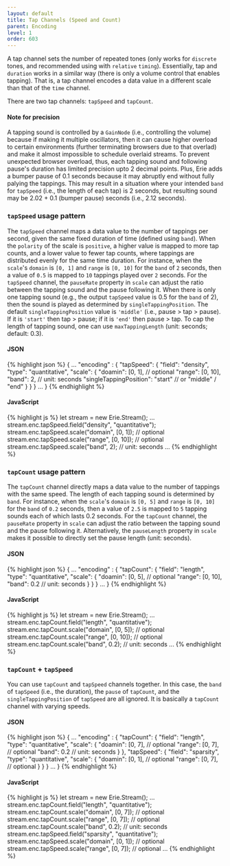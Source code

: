 ```yaml
---
layout: default
title: Tap Channels (Speed and Count)
parent: Encoding
level: 1
order: 603
---
```


A tap channel sets the number of repeated tones (only works for `discrete` tones, and recommended using with `relative` `timing`).
Essentially, tap and `duration` works in a similar way (there is only a volume control that enables tapping).
That is, a tap channel encodes a data value in a different scale than that of the `time` channel.

There are two tap channels: `tapSpeed` and `tapCount`.

#### Note for precision
A tapping sound is controlled by a `GainNode` (i.e., controlling the volume)
because if making it multiple oscillators, then it can cause higher overload to certain environments (further terminating browsers due to that overlad) and make it almost impossible to schedule overlaid streams. 
To prevent unexpected browser overload, thus, each tapping sound and following pause's duration has limited precision upto 2 decimal points. 
Plus, Erie adds a bumper pause of 0.1 seconds because it may abruptly end without fully palying the tappings. 
This may result in a situation where your intended `band` for `tapSpeed` (i.e., the length of each tap) is 2 seconds, but resulting sound may be 2.02 + 0.1 (bumper pause) seconds (i.e., 2.12 seconds).

### `tapSpeed` usage pattern

The `tapSpeed` channel maps a data value to the number of tappings per second, given the same fixed duration of time (defined using `band`).
When the `polarity` of the scale is `positive`, a higher value is mapped to more tap counts, and a lower value to fewer tap counts,
where tappings are distributed evenly for the same time duration.
For instance, when the `scale`'s `domain` is `[0, 1]` and `range` is `[0, 10]` for the `band` of `2` seconds,
then a value of `0.5` is mapped to `10` tappings played over `2` seconds.
For the `tapSpeed` channel, the `pauseRate` property in `scale` can adjust the ratio between the tapping sound and the pause following it.
When there is only one tapping sound (e.g., the output `tapSpeed` value is 0.5 for the `band` of 2), then the sound is played as determined by `singleTappingPosition`.
The default `singleTappingPosition` value is `'middle'` (i.e., pause > tap > pause).
If it is `'start'` then tap > pause; if it is `'end'` then pause > tap.
To cap the length of tapping sound, one can use `maxTappingLength` (unit: seconds; default: 0.3). 

<code-groups>
<code-group>
<h4>JSON</h4>
{% highlight json %}
{
  ...
  "encoding" : {
    "tapSpeed": {
      "field": "density",
      "type": "quantitative",
      "scale": {
        "doamin": [0, 1], // optional
        "range": [0, 10],
        "band": 2, // unit: seconds
        "singleTappingPosition": "start" // or "middle" / "end"
      }
    }
  }
  ...
}
{% endhighlight %}
</code-group>
<code-group>
<h4>JavaScript</h4>
{% highlight js %}
let stream = new Erie.Stream();
...
stream.enc.tapSpeed.field("density", "quantitative");
stream.enc.tapSpeed.scale("domain", [0, 1]); // optional
stream.enc.tapSpeed.scale("range", [0, 10]); // optional
stream.enc.tapSpeed.scale("band", 2); // unit: seconds
...
{% endhighlight %}
</code-group>
</code-groups>

<!-- todo: example -->

### `tapCount` usage pattern

The `tapCount` channel directly maps a data value to the number of tappings with the same speed.
The length of each tapping sound is determined by `band`.
For instance, when the `scale`'s `domain` is `[0, 5]` and `range` is `[0, 10]` for the `band` of `0.2` seconds,
then a value of `2.5` is mapped to `5` tapping sounds each of which lasts 0.2 seconds.
For the `tapCount` channel, the `pauseRate` property in `scale` can adjust the ratio between the tapping sound and the pause following it.
Alternatively, the `pauseLength` property in `scale` makes it possible to directly set the pause length (unit: seconds).

<code-groups>
<code-group>
<h4>JSON</h4>
{% highlight json %}
{
  ...
  "encoding" : {
    "tapCount": {
      "field": "length",
      "type": "quantitative",
      "scale": {
        "doamin": [0, 5], // optional
        "range": [0, 10],
        "band": 0.2 // unit: seconds
      }
    }
  }
  ...
}
{% endhighlight %}
</code-group>
<code-group>
<h4>JavaScript</h4>
{% highlight js %}
let stream = new Erie.Stream();
...
stream.enc.tapCount.field("length", "quantitative");
stream.enc.tapCount.scale("domain", [0, 5]); // optional
stream.enc.tapCount.scale("range", [0, 10]); // optional
stream.enc.tapCount.scale("band", 0.2); // unit: seconds
...
{% endhighlight %}
</code-group>
</code-groups>

<!-- todo: example -->


### `tapCount` + `tapSpeed`

You can use `tapCount` and `tapSpeed` channels together. In this case, the `band` of `tapSpeed` (i.e., the duration), the `pause` of `tapCount`, and the `singleTappingPosition` of `tapSpeed` are all ignored.
It is basically a `tapCount` channel with varying speeds.

<code-groups>
<code-group>
<h4>JSON</h4>
{% highlight json %}
{
  ...
  "encoding" : {
    "tapCount": {
      "field": "length",
      "type": "quantitative",
      "scale": {
        "doamin": [0, 7], // optional
        "range": [0, 7], // optional
        "band": 0.2 // unit: seconds
      }
    },
     "tapSpeed": {
      "field": "sparsity",
      "type": "quantitative",
      "scale": {
        "doamin": [0, 1], // optional
        "range": [0, 7], // optional
      }
    }
  }
  ...
}
{% endhighlight %}
</code-group>
<code-group>
<h4>JavaScript</h4>
{% highlight js %}
let stream = new Erie.Stream();
...
stream.enc.tapCount.field("length", "quantitative");
stream.enc.tapCount.scale("domain", [0, 7]); // optional
stream.enc.tapCount.scale("range", [0, 7]); // optional
stream.enc.tapCount.scale("band", 0.2); // unit: seconds
stream.enc.tapSpeed.field("sparsity", "quantitative");
stream.enc.tapSpeed.scale("domain", [0, 1]); // optional
stream.enc.tapSpeed.scale("range", [0, 7]); // optional
...
{% endhighlight %}
</code-group>
</code-groups>
